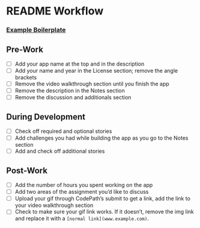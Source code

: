 # README Workflow

### [Example Boilerplate](https://courses.codepath.com/snippets/ios_university/readme_templates/assignment_1_readme.md?raw=true)

## Pre-Work
- [ ] Add your app name at the top and in the description
- [ ]  Add your name and year in the License section; remove the angle brackets
- [ ] Remove the video walkthrough section until you finish the app
- [ ] Remove the description in the Notes section
- [ ] Remove the discussion and additionals section

## During Development
- [ ] Check off required and optional stories
- [ ] Add challenges you had while building the app as you go to the Notes section
- [ ] Add and check off additional stories

## Post-Work
- [ ] Add the number of hours you spent working on the app
- [ ] Add two areas of the assignment you’d like to discuss
- [ ] Upload your gif through CodePath’s submit to get a link, add the link to your video walkthrough section
- [ ] Check to make sure your gif link works. If it doesn’t, remove the img link and replace it with a ```[normal link](www.example.com)```.
